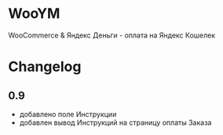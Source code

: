 # WooYM
WooCommerce & Яндекс Деньги - оплата на Яндекс Кошелек

# Changelog

## 0.9
- добавлено поле Инструкции
- добавлен вывод Инструкций на страницу оплаты Заказа
